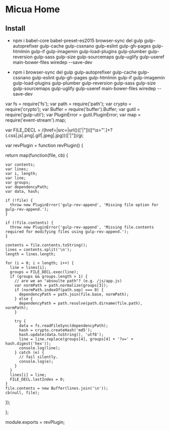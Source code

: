 # Micua Home

## Install
- npm i babel-core babel-preset-es2015 browser-sync del gulp gulp-autoprefixer gulp-cache gulp-cssnano gulp-eslint gulp-gh-pages gulp-htmlmin gulp-if gulp-imagemin gulp-load-plugins gulp-plumber gulp-reversion gulp-sass gulp-size gulp-sourcemaps gulp-uglify gulp-useref main-bower-files wiredep --save-dev



- npm i browser-sync del gulp gulp-autoprefixer gulp-cache gulp-cssnano gulp-eslint gulp-gh-pages gulp-htmlmin gulp-if gulp-imagemin gulp-load-plugins gulp-plumber gulp-reversion gulp-sass gulp-size gulp-sourcemaps gulp-uglify gulp-useref main-bower-files wiredep --save-dev



var fs = require('fs');
var path = require('path');
var crypto = require('crypto');
var Buffer = require('buffer').Buffer;
var gutil = require('gulp-util');
var PluginError = gutil.PluginError;
var map = require('event-stream').map;

var FILE_DECL = /(href=|src=|url\()(['|"])([^\s>"'.]+?(\.css|\.js|\.png|\.gif|\.jpeg|\.jpg))(['|"])/gi;

var revPlugin = function revPlugin() {

  return map(function(file, cb) {

    var contents;
    var lines;
    var i, length;
    var line;
    var groups;
    var dependencyPath;
    var data, hash;

    if (!file) {
      throw new PluginError('gulp-rev-append', 'Missing file option for gulp-rev-append.');
    }

    if (!file.contents) {
      throw new PluginError('gulp-rev-append', 'Missing file.contents required for modifying files using gulp-rev-append.');
    }

    contents = file.contents.toString();
    lines = contents.split('\n');
    length = lines.length;

    for (i = 0; i < length; i++) {
      line = lines[i];
      groups = FILE_DECL.exec(line);
      if (groups && groups.length > 1) {
        // are we an "absoulte path"? (e.g. /js/app.js)
        var normPath = path.normalize(groups[3]);
        if (normPath.indexOf(path.sep) === 0) {
          dependencyPath = path.join(file.base, normPath);
        } else {
          dependencyPath = path.resolve(path.dirname(file.path), normPath);
        }

        try {
          data = fs.readFileSync(dependencyPath);
          hash = crypto.createHash('md5');
          hash.update(data.toString(), 'utf8');
          line = line.replace(groups[4], groups[4] + '?v=' + hash.digest('hex'));
          console.log(line);
        } catch (e) {
          // fail silently.
          console.log(e);
        }
      }
      lines[i] = line;
      FILE_DECL.lastIndex = 0;
    }
    file.contents = new Buffer(lines.join('\n'));
    cb(null, file);

  });

};

module.exports = revPlugin;

